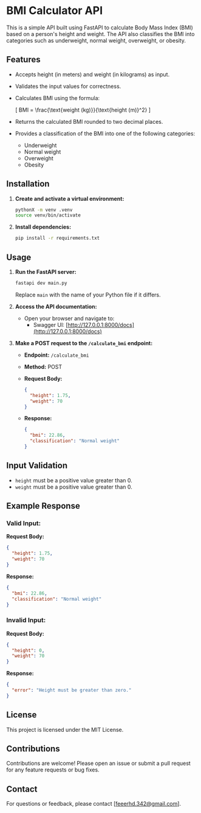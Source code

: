 # BMI Calculator API

This is a simple API built using FastAPI to calculate Body Mass Index (BMI) based on a person's height and weight. The API also classifies the BMI into categories such as underweight, normal weight, overweight, or obesity.

## Features
- Accepts height (in meters) and weight (in kilograms) as input.
- Validates the input values for correctness.
- Calculates BMI using the formula:
  
  \[
  BMI = \frac{\text{weight (kg)}}{\text{height (m)}^2}
  \]

- Returns the calculated BMI rounded to two decimal places.
- Provides a classification of the BMI into one of the following categories:
  - Underweight
  - Normal weight
  - Overweight
  - Obesity

## Installation


1. **Create and activate a virtual environment:**
   ```bash
   pythonX -m venv .venv
   source venv/bin/activate
   ```

2. **Install dependencies:**
   ```bash
   pip install -r requirements.txt
   ```

## Usage

1. **Run the FastAPI server:**
   ```bash
   fastapi dev main.py
   ```

   Replace `main` with the name of your Python file if it differs.

2. **Access the API documentation:**
   - Open your browser and navigate to:
     - Swagger UI: [http://127.0.0.1:8000/docs](http://127.0.0.1:8000/docs)

3. **Make a POST request to the `/calculate_bmi` endpoint:**
   - **Endpoint:** `/calculate_bmi`
   - **Method:** POST
   - **Request Body:**
     ```json
     {
       "height": 1.75,
       "weight": 70
     }
     ```

   - **Response:**
     ```json
     {
       "bmi": 22.86,
       "classification": "Normal weight"
     }
     ```

## Input Validation
- `height` must be a positive value greater than 0.
- `weight` must be a positive value greater than 0.

## Example Response
### Valid Input:
**Request Body:**
```json
{
  "height": 1.75,
  "weight": 70
}
```
**Response:**
```json
{
  "bmi": 22.86,
  "classification": "Normal weight"
}
```

### Invalid Input:
**Request Body:**
```json
{
  "height": 0,
  "weight": 70
}
```
**Response:**
```json
{
  "error": "Height must be greater than zero."
}
```

## License
This project is licensed under the MIT License.

## Contributions
Contributions are welcome! Please open an issue or submit a pull request for any feature requests or bug fixes.

## Contact
For questions or feedback, please contact [feeerhd.342@gmail.com].

